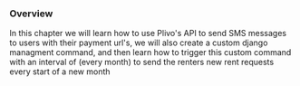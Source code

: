 ### Overview 

In this chapter we will learn how to use Plivo's API to send SMS messages to users with their payment url's, we will also create a custom django managment command, and then learn how to trigger this custom command with an interval of (every month) to send the renters new rent requests every start of a new month 

